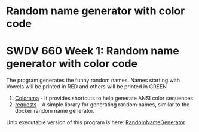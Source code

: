 # Random name generator with color code
# SWDV 660 Week 1: Random name generator with color code

The program generates the funny random names. Names starting with Vowels will be printed in RED and others will be printed in GREEN

1. [Colorama](https://pypi.org/project/colorama/) - It provides shortcuts to help generate ANSI color sequences
2. [requests](https://pypi.org/project/random_name/) - A simple library for generating random names, similar to the docker random name generator. 

Unix executable version of this program is here: [RandomNameGenerator](https://github.com/maryville-swdv-660-su1-2019-2w/week1-join-the-maryville-swdv-660-su1-2019-2w-org-bobbilisantosh321/raw/master/RandomNameGenerator)


